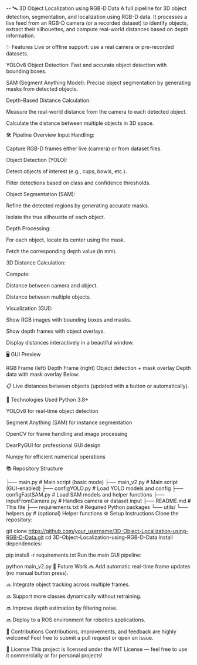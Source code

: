 -- 🛰️ 3D Object Localization using RGB-D Data
A full pipeline for 3D object detection, segmentation, and localization using RGB-D data.
It processes a live feed from an RGB-D camera (or a recorded dataset) to identify objects, extract their silhouettes, and compute real-world distances based on depth information.

✨ Features
Live or offline support: use a real camera or pre-recorded datasets.

YOLOv8 Object Detection: Fast and accurate object detection with bounding boxes.

SAM (Segment Anything Model): Precise object segmentation by generating masks from detected objects.

Depth-Based Distance Calculation:

Measure the real-world distance from the camera to each detected object.

Calculate the distance between multiple objects in 3D space.


🛠️ Pipeline Overview
Input Handling:

Capture RGB-D frames either live (camera) or from dataset files.

Object Detection (YOLO):

Detect objects of interest (e.g., cups, bowls, etc.).

Filter detections based on class and confidence thresholds.

Object Segmentation (SAM):

Refine the detected regions by generating accurate masks.

Isolate the true silhouette of each object.

Depth Processing:

For each object, locate its center using the mask.

Fetch the corresponding depth value (in mm).

3D Distance Calculation:

Compute:

Distance between camera and object.

Distance between multiple objects.

Visualization (GUI):

Show RGB images with bounding boxes and masks.

Show depth frames with object overlays.

Display distances interactively in a beautiful window.

🖥️ GUI Preview

RGB Frame (left)	Depth Frame (right)
Object detection + mask overlay	Depth data with mask overlay
Below:

📋 Live distances between objects (updated with a button or automatically).

🔧 Technologies Used
Python 3.8+

YOLOv8 for real-time object detection

Segment Anything (SAM) for instance segmentation

OpenCV for frame handling and image processing

DearPyGUI for professional GUI design

Numpy for efficient numerical operations

📚 Repository Structure

├── main.py               # Main script (basic mode)
├── main_v2.py            # Main script (GUI-enabled)
├── configYOLO.py         # Load YOLO models and config
├── configFastSAM.py      # Load SAM models and helper functions
├── inputFromCamera.py    # Handles camera or dataset input
├── README.md             # This file
├── requirements.txt      # Required Python packages
└── utils/
    └── helpers.py        # (optional) Helper functions
⚙️ Setup Instructions
Clone the repository:


git clone https://github.com/your_username/3D-Object-Localization-using-RGB-D-Data.git
cd 3D-Object-Localization-using-RGB-D-Data
Install dependencies:


pip install -r requirements.txt
Run the main GUI pipeline:

python main_v2.py
🚀 Future Work
🔜 Add automatic real-time frame updates (no manual button press).

🔜 Integrate object tracking across multiple frames.

🔜 Support more classes dynamically without retraining.

🔜 Improve depth estimation by filtering noise.

🔜 Deploy to a ROS environment for robotics applications.

🤝 Contributions
Contributions, improvements, and feedback are highly welcome!
Feel free to submit a pull request or open an issue.

📜 License
This project is licensed under the MIT License — feel free to use it commercially or for personal projects!